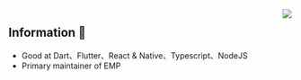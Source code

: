 <img align="right" src="https://github-readme-stats.vercel.app/api?username=ckken&show_icons=true&icon_color=805AD5&text_color=718096&bg_color=ffffff&hide_title=true" />

## Information 👏
+ Good at Dart、Flutter、React & Native、Typescript、NodeJS
+ Primary maintainer of EMP 
